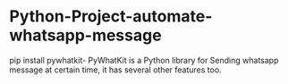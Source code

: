 # Python-Project-automate-whatsapp-message


pip install pywhatkit- PyWhatKit is a Python library for Sending whatsapp message at certain time, it has several other features too.

